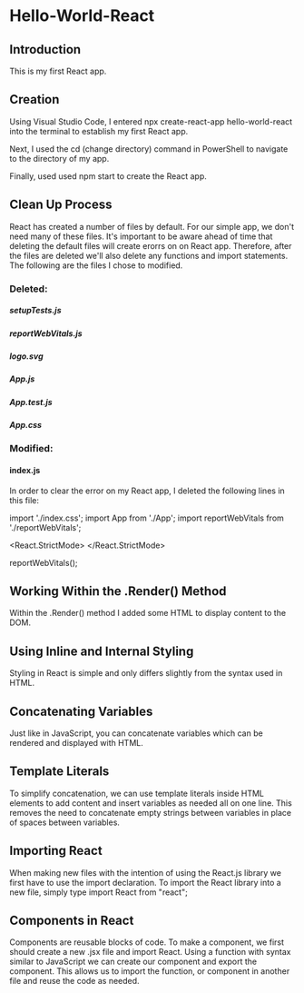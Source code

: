 # Hello-World-React

## Introduction
This is my first React app.

## Creation
Using Visual Studio Code, I entered npx create-react-app hello-world-react into the terminal to establish my first React app.

Next, I used the cd (change directory) command in PowerShell to navigate to the directory of my app.

Finally, used used npm start to create the React app.

## Clean Up Process
React has created a number of files by default. For our simple app, we don't need many of these files. It's important to be aware ahead of time that deleting the default files will create erorrs on on React app. Therefore, after the files are deleted we'll also delete any functions and import statements. The following are the files I chose to modified.

### Deleted:

##### setupTests.js
##### reportWebVitals.js
##### logo.svg
##### App.js
##### App.test.js
##### App.css

### Modified:

#### index.js
In order to clear the error on my React app, I deleted the following lines in this file:

import './index.css';
import App from './App';
import reportWebVitals from './reportWebVitals';

<React.StrictMode>
<App />
</React.StrictMode>

reportWebVitals();

## Working Within the .Render() Method

Within the .Render() method I added some HTML to display content to the DOM.

## Using Inline and Internal Styling
Styling in React is simple and only differs slightly from the syntax used in HTML.

## Concatenating Variables
Just like in JavaScript, you can concatenate variables which can be rendered and displayed with HTML.

## Template Literals
To simplify concatenation, we can use template literals inside HTML elements to add content and insert variables as needed all on one line. This removes the need to concatenate empty strings between variables in place of spaces between variables.

## Importing React

When making new files with the intention of using the React.js library we first have to use the import declaration. To import the React library into a new file, simply type import React from "react";

## Components in React
Components are reusable blocks of code. To make a component, we first should create a new .jsx file and import React.
Using a function with syntax similar to JavaScript we can create our component and export the component.
This allows us to import the function, or component in another file and reuse the code as needed.